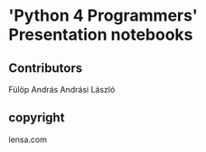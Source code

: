 # 'Python 4 Programmers' Presentation notebooks

## Contributors
Fülöp András
Andrási László

## copyright
lensa.com
